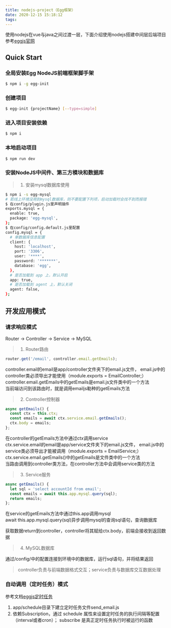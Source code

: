 ```yaml
---
title: nodejs-project（Egg框架）
date: 2020-12-15 15:18:12
tags:
---
```

使用nodejs在vue与java之间过渡一层，下面介绍使用nodejs搭建中间层后端项目
参考[eggjs官网](https://eggjs.org/zh-cn/intro/quickstart.html)
## Quick Start
### 全局安装Egg NodeJS前端框架脚手架
``` bash
$ npm i -g egg-init
```

### 创建项目
``` bash
$ egg-init {projectName} [--type=simple]
```
### 进入项目安装依赖
``` bash
$ npm i
```
### 本地启动项目
``` bash
$ npm run dev
```
### 安装NodeJS中间件、第三方模块和数据库
> 1. 安装mysql数据库使用
``` bash
$ npm i -s egg-mysql
# 若线上环境没用到mysql数据库，则不要配置下列项，启动加载时会找不到而报错
$ 在config/plugin.js里声明插件
exports.mysql = {
  enable: true,
  package: 'egg-mysql',
};
$ 在config/config.default.js里配置
config.mysql = {
  # 单数据库信息配置
  client: {
    host: 'localhost',
    port: '3306',
    user: '****',
    password: '*******',
    database: 'egg',
  },
  # 是否加载到 app 上，默认开启
  app: true,
  # 是否加载到 agent 上，默认关闭
  agent: false,
};
```

## 开发应用模式

### 请求响应模式
Router -> Controller -> Service -> MySQL
> 1. Router路由
``` javascript
router.get('/email', controller.email.getEmails);
```
controller.email的email是app/controller文件夹下的email.js文件，
email.js中的controller类必须导出才能使用（module.exports = EmailController;）  
controller.email.getEmails中的getEmails是email.js文件类中的一个方法  
当前端访问到该路由时，就是调用emailjs勒种的getEmails方法  
> 2. Controller控制器
``` javascript
async getEmails() {
  const ctx = this.ctx;
  const emails = await ctx.service.email.getEmails();
  ctx.body = emails;
};
```
在controller的getEmails方法中通过ctx调用service  
ctx.service.email的email是app/service文件夹下的email.js文件，
email.js中的service类必须导出才能被调用（module.exports = EmailService;）  
ctx.service.email.getEmails()中的getEmails是文件类中的一个方法  
当路由调用到controller类方法，在controller方法中会调用service类的方法  
> 3. Service服务
``` javascript
async getEmails() {
  let sql = 'select accountId from email';
  const emails = await this.app.mysql.query(sql);
  return emails;
};
```
在service的getEmails方法中通过this.app调用mysql  
await this.app.mysql.query(sql)异步调用mysql的查询sql语句，查询数据库  

获取数据return到controller，controller将其赋给ctx.body，前端会接收到返回数据  
> 4. MySQL数据库

通过/config/中的配置连接到环境中的数据库，运行sql语句，并将结果返回  

> controller负责与前端数据格式交互；service负责与数据库交互数据处理
### 自动调用（定时任务）模式
参考文档[eggjs定时任务](https://eggjs.org/zh-cn/basics/schedule.html)
1. app/schedule目录下建立定时任务文件send_email.js
2. 依赖Subscription，通过 schedule 属性来设置定时任务的执行间隔等配置（interval或者cron）；
subscribe 是真正定时任务执行时被运行的函数

